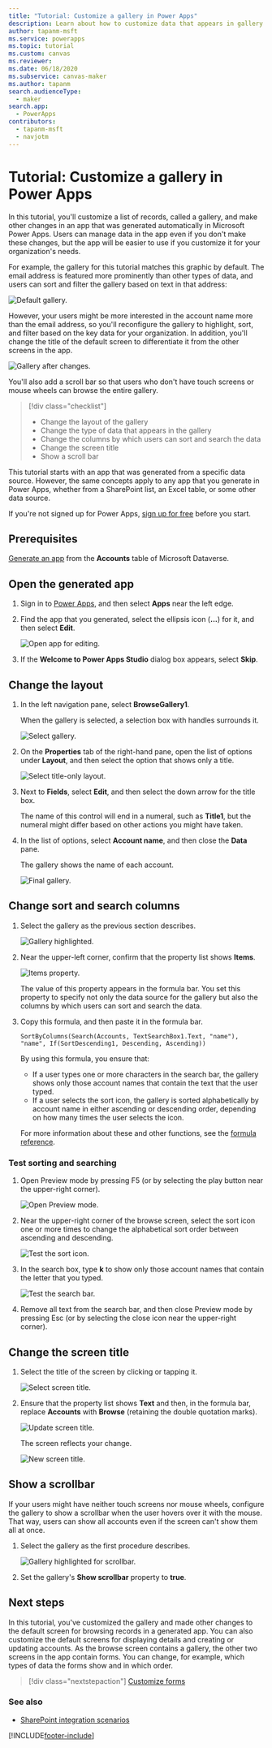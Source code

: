 ```yaml
---
title: "Tutorial: Customize a gallery in Power Apps"
description: Learn about how to customize data that appears in gallery and other elements of canvas apps generated automatically.
author: tapanm-msft
ms.service: powerapps
ms.topic: tutorial
ms.custom: canvas
ms.reviewer: 
ms.date: 06/18/2020
ms.subservice: canvas-maker
ms.author: tapanm
search.audienceType: 
  - maker
search.app: 
  - PowerApps
contributors:
  - tapanm-msft
  - navjotm
---
```

# Tutorial: Customize a gallery in Power Apps

In this tutorial, you'll customize a list of records, called a gallery, and make other changes in an app that was generated automatically in Microsoft Power Apps. Users can manage data in the app even if you don't make these changes, but the app will be easier to use if you customize it for your organization's needs.

For example, the gallery for this tutorial matches this graphic by default. The email address is featured more prominently than other types of data, and users can sort and filter the gallery based on text in that address:

![Default gallery.](./media/customize-layout-sharepoint/gallery-before.png)

However, your users might be more interested in the account name more than the email address, so you'll reconfigure the gallery to highlight, sort, and filter based on the key data for your organization. In addition, you'll change the title of the default screen to differentiate it from the other screens in the app.

![Gallery after changes.](./media/customize-layout-sharepoint/gallery-after.png)

You'll also add a scroll bar so that users who don't have touch screens or mouse wheels can browse the entire gallery.

> [!div class="checklist"]
> * Change the layout of the gallery
> * Change the type of data that appears in the gallery
> * Change the columns by which users can sort and search the data
> * Change the screen title
> * Show a scroll bar

This tutorial starts with an app that was generated from a specific data source. However, the same concepts apply to any app that you generate in Power Apps, whether from a SharePoint list, an Excel table, or some other data source.

If you're not signed up for Power Apps, [sign up for free](https://make.powerapps.com?utm_source=padocs&utm_medium=linkinadoc&utm_campaign=referralsfromdoc) before you start.

## Prerequisites

[Generate an app](data-platform-create-app.md) from the **Accounts** table of Microsoft Dataverse.

## Open the generated app

1. Sign in to [Power Apps](https://make.powerapps.com?utm_source=padocs&utm_medium=linkinadoc&utm_campaign=referralsfromdoc), and then select **Apps** near the left edge.

1. Find the app that you generated, select the ellipsis icon (**...**) for it, and then select **Edit**.

    ![Open app for editing.](./media/customize-layout-sharepoint/open-app.png)

1. If the **Welcome to Power Apps Studio** dialog box appears, select **Skip**.

## Change the layout

1. In the left navigation pane, select **BrowseGallery1**.

    When the gallery is selected, a selection box with handles surrounds it.

    ![Select gallery.](media/customize-layout-sharepoint/select-gallery-1.png)

1. On the **Properties** tab of the right-hand pane, open the list of options under **Layout**, and then select the option that shows only a title.

    ![Select title-only layout.](./media/customize-layout-sharepoint/choose-layout.png)

1. Next to **Fields**, select **Edit**, and then select the down arrow for the title box.

    The name of this control will end in a numeral, such as **Title1**, but the numeral might differ based on other actions you might have taken.

1. In the list of options, select **Account name**, and then close the **Data** pane.

    The gallery shows the name of each account.

    ![Final gallery.](./media/customize-layout-sharepoint/final-gallery.png)

## Change sort and search columns

1. Select the gallery as the previous section describes.

    ![Gallery highlighted.](./media/customize-layout-sharepoint/select-gallery-title.png)

1. Near the upper-left corner, confirm that the property list shows **Items**.

    ![Items property.](./media/customize-layout-sharepoint/items-property.png)

    The value of this property appears in the formula bar. You set this property to specify not only the data source for the gallery but also the columns by which users can sort and search the data.

1. Copy this formula, and then paste it in the formula bar.

    ```SortByColumns(Search(Accounts, TextSearchBox1.Text, "name"), "name", If(SortDescending1, Descending, Ascending))```

    By using this formula, you ensure that:

    * If a user types one or more characters in the search bar, the gallery shows only those account names that contain the text that the user typed.
    * If a user selects the sort icon, the gallery is sorted alphabetically by account name in either ascending or descending order, depending on how many times the user selects the icon.

     For more information about these and other functions, see the [formula reference](formula-reference.md).

### Test sorting and searching

1. Open Preview mode by pressing F5 (or by selecting the play button near the upper-right corner).

    ![Open Preview mode.](./media/customize-layout-sharepoint/open-preview.png)

1. Near the upper-right corner of the browse screen, select the sort icon one or more times to change the alphabetical sort order between ascending and descending.

    ![Test the sort icon.](./media/customize-layout-sharepoint/sort-button.png)

1. In the search box, type **k** to show only those account names that contain the letter that you typed.

    ![Test the search bar.](./media/customize-layout-sharepoint/test-filter.png)

1. Remove all text from the search bar, and then close Preview mode by pressing Esc (or by selecting the close icon near the upper-right corner).

## Change the screen title

1. Select the title of the screen by clicking or tapping it.

    ![Select screen title.](./media/customize-layout-sharepoint/select-title.png)

1. Ensure that the property list shows **Text** and then, in the formula bar, replace **Accounts** with **Browse** (retaining the double quotation marks).

    ![Update screen title.](./media/customize-layout-sharepoint/change-screen-title.png)

    The screen reflects your change.

    ![New screen title.](./media/customize-layout-sharepoint/new-screen-title.png)

## Show a scrollbar

If your users might have neither touch screens nor mouse wheels, configure the gallery to show a scrollbar when the user hovers over it with the mouse. That way, users can show all accounts even if the screen can't show them all at once.

1. Select the gallery as the first procedure describes.

    ![Gallery highlighted for scrollbar.](./media/customize-layout-sharepoint/select-gallery-sorted.png)

1. Set the gallery's **Show scrollbar** property to **true**.

## Next steps

In this tutorial, you've customized the gallery and made other changes to the default screen for browsing records in a generated app. You can also customize the default screens for displaying details and creating or updating accounts. As the browse screen contains a gallery, the other two screens in the app contain forms. You can change, for example, which types of data the forms show and in which order.

> [!div class="nextstepaction"]
> [Customize forms](customize-forms-sharepoint.md)

### See also

- [SharePoint integration scenarios](sharepoint/scenarios-intro.md)


[!INCLUDE[footer-include](../../includes/footer-banner.md)]